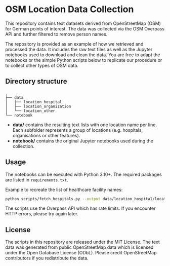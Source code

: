 # OSM Location Data Collection

This repository contains text datasets derived from OpenStreetMap (OSM) for German points of interest. The data was collected via the OSM Overpass API and further filtered to remove person names.

The repository is provided as an example of how we retrieved and processed the data. It includes the raw text files as well as the Jupyter notebooks used to download and clean the data. You are free to adapt the notebooks or the simple Python scripts below to replicate our procedure or to collect other types of OSM data.

## Directory structure

```
.
├── data
│   ├── location_hospital
│   ├── location_organization
│   └── location_other
└── notebook
```

- **data/** contains the resulting text lists with one location name per line. Each subfolder represents a group of locations (e.g. hospitals, organisations or other features).
- **notebook/** contains the original Jupyter notebooks used during the collection.

## Usage

The notebooks can be executed with Python 3.10+. The required packages are listed in `requirements.txt`.

Example to recreate the list of healthcare facility names:

```bash
python scripts/fetch_hospitals.py --output data/location_hospital/location_hospital.txt
```

The scripts use the Overpass API which has rate limits. If you encounter HTTP errors, please try again later.

## License

The scripts in this repository are released under the MIT License. The text data was generated from public OpenStreetMap data which is licensed under the Open Database License (ODbL). Please credit OpenStreetMap contributors if you redistribute the data.
